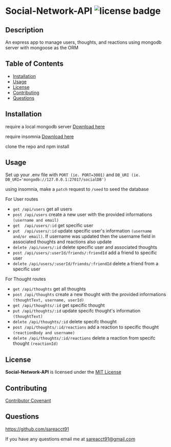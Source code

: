 # Social-Network-API    ![license badge](https://img.shields.io/github/license/sareacct91/Social-Network-API)

## Description

An express app to manage users, thoughts, and reactions using mongodb server with mongoose as the ORM

## Table of Contents

- [Installation](#installation)
- [Usage](#usage)
- [License](#license)
- [Contributing](#contributing)
- [Questions](#questions)


## Installation

require a local mongodb server [Download here](https://www.mongodb.com/docs/manual/tutorial/install-mongodb-on-windows/)

require insomnia [Download here](https://insomnia.rest/)

clone the repo and npm install


## Usage

Set up your .env file with ```PORT (ie. PORT=3001)``` and ```DB_URI (ie. DB_URI='mongodb://127.0.0.1:27017/socialDB')```

using insomnia, make a ```patch``` request to ```/seed``` to seed the database

For User routes

- ```get /api/users``` get all users
- ```post /api/users``` create a new user with the provided informations ```(username and email)```
- ```get  /api/users/:id``` get specific user
- ```put  /api/users/:id``` update specific user's information ```(username and/or email)```. If username was updated then the username field in associated thoughts and reactions also update
- ```delete /api/users/:id``` delete specific user and associated thoughts
- ```post /api/users/:userId/friends/:friendId``` add a friend to specific user
- ```delete /api/users/:userId/friends/:friendId``` delete a friend from a specific user

For Thought routes

- ```get /api/thoughts``` get all thoughts
- ```post /api/thoughts``` create a new thought with the provided informations ```(thoughtText, username, userId)```
- ```get /api/thoughts/:id``` get specific thought
- ```put /api/thoughts/:id``` update specifc thought's information ```(thoughtText)```
- ```delete /api/thoughts/:id``` delete specifc thought
- ```post /api/thoughts/:id/reactions``` add a reaction to specific thought ```(reactionBody and username)```
- ```delete /api/thoughts/:id/reactions``` delete a reaction from specifc thought ```(reactionId)```

## License

**Social-Network-API** is licensed under the [MIT License](https://github.com/sareacct91/{data.githubRepoName}/blob/master/LICENSE)

## Contributing

[Contributor Covenant](https://www.contributor-covenant.org/)


## Questions

https://github.com/sareacct91

If you have any questions email me at sareacct91@gmail.com